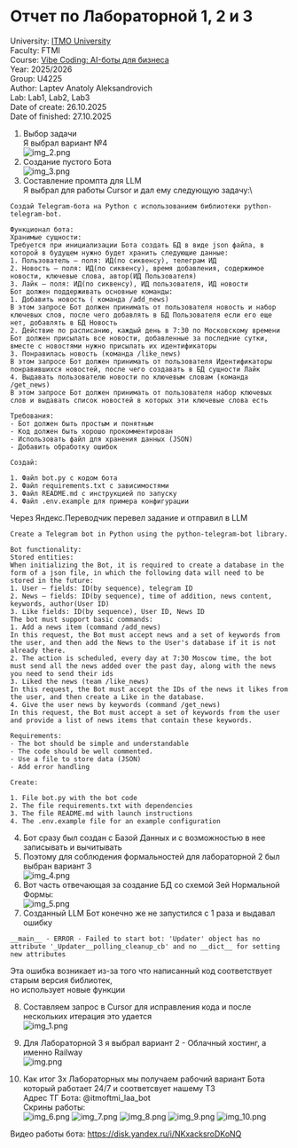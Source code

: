 # Отчет по Лабораторной 1, 2 и 3

University: [ITMO University](https://itmo.ru/ru/)\
Faculty: FTMI\
Course: [Vibe Coding: AI-боты для бизнеса](https://github.com/itmo-ict-faculty/vibe-coding-for-business)\
Year: 2025/2026\
Group: U4225\
Author: Laptev Anatoly Aleksandrovich\
Lab: Lab1, Lab2, Lab3\
Date of create: 26.10.2025\
Date of finished: 27.10.2025

1. Выбор задачи\
Я выбрал вариант №4\
![img_2.png](img_2.png)
2. Создание пустого Бота\
![img_3.png](img_3.png)
3. Составление промпта для LLM\
Я выбрал для работы Cursor и дал ему следующую задачу:\
```
Создай Telegram-бота на Python с использованием библиотеки python-telegram-bot.

Функционал бота:
Хранимые сущности:
Требуется при инициализации Бота создать БД в виде json файла, в которой в будущем нужно будет хранить следующие данные:
1. Пользователь — поля: ИД(по сиквенсу), телеграм ИД
2. Новость — поля: ИД(по сиквенсу), время добавления, содержимое новости, ключевые слова, автор(ИД Пользователя)
3. Лайк — поля: ИД(по сиквенсу), ИД пользователя, ИД новости
Бот должен поддерживать основные команды:
1. Добавить новость ( команда /add_news)
В этом запросе Бот должен принимать от пользователя новость и набор ключевых слов, после чего добавлять в БД Пользователя если его еще нет, добавлять в БД Новость
2. Действие по расписанию, каждый день в 7:30 по Московскому времени Бот должен присылать все новости, добавленные за последние сутки, вместе с новостями нужно присылать их идентификаторы
3. Понравилась новость (команда /like_news)
В этом запросе Бот должен принимать от пользователя Идентификаторы понравившихся новостей, после чего создавать в БД сущности Лайк
4. Выдавать пользователю новости по ключевым словам (команда /get_news)
В этом запросе Бот должен принимать от пользователя набор ключевых слов и выдавать список новостей в которых эти ключевые слова есть

Требования:
- Бот должен быть простым и понятным
- Код должен быть хорошо прокомментирован
- Использовать файл для хранения данных (JSON)
- Добавить обработку ошибок

Создай:

1. Файл bot.py с кодом бота
2. Файл requirements.txt с зависимостями
3. Файл README.md с инструкцией по запуску
4. Файл .env.example для примера конфигурации
```

Через Яндекс.Переводчик перевел задание и отправил в LLM

```
Create a Telegram bot in Python using the python-telegram-bot library.

Bot functionality:
Stored entities:
When initializing the Bot, it is required to create a database in the form of a json file, in which the following data will need to be stored in the future:
1. User — fields: ID(by sequence), telegram ID
2. News — fields: ID(by sequence), time of addition, news content, keywords, author(User ID)
3. Like fields: ID(by sequence), User ID, News ID
The bot must support basic commands:
1. Add a news item (command /add_news)
In this request, the Bot must accept news and a set of keywords from the user, and then add the News to the User's database if it is not already there.
2. The action is scheduled, every day at 7:30 Moscow time, the bot must send all the news added over the past day, along with the news you need to send their ids
3. Liked the news (team /like_news)
In this request, the Bot must accept the IDs of the news it likes from the user, and then create a Like in the database.
4. Give the user news by keywords (command /get_news)
In this request, the Bot must accept a set of keywords from the user and provide a list of news items that contain these keywords.

Requirements:
- The bot should be simple and understandable
- The code should be well commented.
- Use a file to store data (JSON)
- Add error handling

Create:

1. File bot.py with the bot code
2. The file requirements.txt with dependencies
3. The file README.md with launch instructions
4. The .env.example file for an example configuration
```

4. Бот сразу был создан с Базой Данных и с возможностью в нее записывать и вычитывать
5. Поэтому для соблюдения формальностей для лабораторной 2 был выбран вариант 3\
![img_4.png](img_4.png)
6. Вот часть отвечающая за создание БД со схемой 3ей Нормальной Формы:\
![img_5.png](img_5.png)
7. Созданный LLM Бот конечно же не запустился с 1 раза и выдавал ошибку
```
__main__ - ERROR - Failed to start bot: 'Updater' object has no attribute '_Updater__polling_cleanup_cb' and no __dict__ for setting new attributes
```
Эта ошибка возникает из-за того что написанный код соответствует старым версия библиотек, \
но использует новые функции

8. Составляем запрос в Cursor для исправления кода и после нескольких итерация это удается\
![img_1.png](img_1.png)

9. Для Лабораторной 3 я выбрал вариант 2 - Облачный хостинг, а именно Railway\
![img.png](img.png)
10. Как итог 3х Лабораторных мы получаем рабочий вариант Бота который работает 24/7 и соответсвует нашему ТЗ\
Адрес ТГ Бота: @itmoftmi_laa_bot\
Скрины работы: \
![img_6.png](img_6.png)
![img_7.png](img_7.png)
![img_8.png](img_8.png)
![img_9.png](img_9.png)
![img_10.png](img_10.png)

Видео работы бота: https://disk.yandex.ru/i/NKxacksroDKoNQ